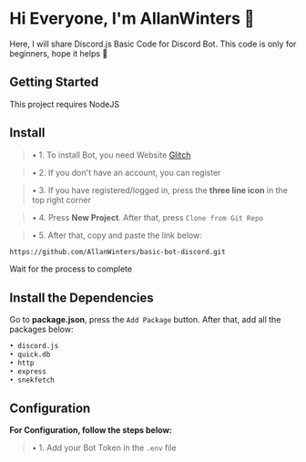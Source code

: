 # Hi Everyone, I'm AllanWinters 👋

Here, I will share Discord.js Basic Code for Discord Bot.
This code is only for beginners, hope it helps 🤗


## Getting Started
This project requires NodeJS

## Install
> • 1. To install Bot, you need Website [Glitch](https://glitch.com/)

> • 2. If you don't have an account, you can register

> • 3. If you have registered/logged in, press the **three line icon** in the top right corner

> • 4. Press **New Project**. After that, press `Clone from Git Repo`

> • 5. After that, copy and paste the link below:

```bash
https://github.com/AllanWinters/basic-bot-discord.git
```

Wait for the process to complete

## Install the Dependencies
Go to **package.json**, press the `Add Package` button. After that, add all the packages below:

```bash
• discord.js
• quick.db
• http
• express
• snekfetch
```

## Configuration
**For Configuration, follow the steps below:**



> • 1. Add your Bot Token in the `.env` file

```bash

```
